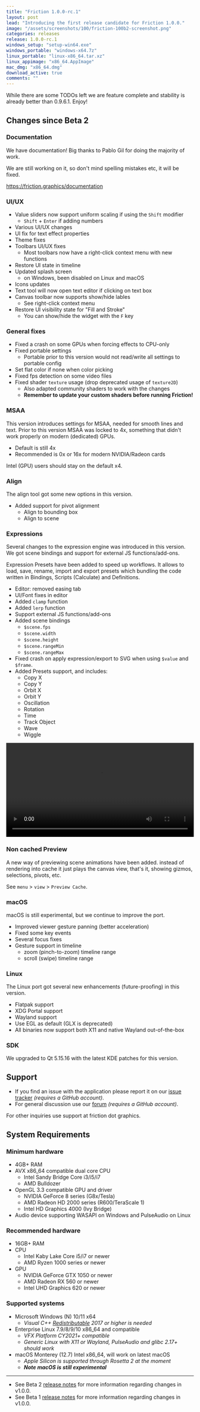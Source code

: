 ```yaml
---
title: "Friction 1.0.0-rc.1"
layout: post
lead: "Introducing the first release candidate for Friction 1.0.0."
image: "/assets/screenshots/100/friction-100b2-screenshot.png"
categories: releases
release: 1.0.0-rc.1
windows_setup: "setup-win64.exe"
windows_portable: "windows-x64.7z"
linux_portable: "linux-x86_64.tar.xz"
linux_appimage: "x86_64.AppImage"
mac_dmg: "x86_64.dmg"
download_active: true
comments: ""
---
```


While there are some TODOs left we are feature complete and stability is already better than 0.9.6.1. Enjoy!

## Changes since Beta 2

### Documentation

We have documentation! Big thanks to Pablo Gil for doing the majority of work.

We are still working on it, so don't mind spelling mistakes etc, it will be fixed.

https://friction.graphics/documentation

### UI/UX

* Value sliders now support uniform scaling if using the `Shift` modifier
  * `Shift` + `Enter` if adding numbers
* Various UI/UX changes
* UI fix for text effect properties
* Theme fixes
* Toolbars UI/UX fixes
  * Most toolbars now have a right-click context menu with new functions
* Restore UI state in timeline
* Updated splash screen
  * on Windows, been disabled on Linux and macOS
* Icons updates
* Text tool will now open text editor if clicking on text box
* Canvas toolbar now supports show/hide lables
  * See right-click context menu
* Restore UI visibility state for "Fill and Stroke"
  * You can show/hide the widget with the `F` key

### General fixes

* Fixed a crash on some GPUs when forcing effects to CPU-only
* Fixed portable settings
  * Portable prior to this version would not read/write all settings to portable config
* Set flat color if none when color picking
* Fixed fps detection on some video files
* Fixed shader `texture` usage (drop deprecated usage of `texture2D`)
  * Also adapted community shaders to work with the changes
  * **Remember to update your custom shaders before running Friction!**

### MSAA

This version introduces settings for MSAA, needed for smooth lines and text. Prior to this version MSAA was locked to 4x, something that didn't work properly on modern (dedicated) GPUs.

* Default is still 4x
* Recommended is 0x or 16x for modern NVIDIA/Radeon cards

Intel (GPU) users should stay on the default x4.

### Align

The align tool got some new options in this version.

* Added support for pivot alignment
  * Align to bounding box
  * Align to scene

### Expressions

Several changes to the expression engine was introduced in this version. We got scene bindings and support for external JS functions/add-ons.

Expression Presets have been added to speed up workflows. It allows to load, save, rename, import and export presets which bundling the code written in Bindings, Scripts (Calculate) and Definitions.

* Editor: removed easing tab
* UI/Font fixes in editor
* Added `clamp` function
* Added `lerp` function
* Support external JS functions/add-ons
* Added scene bindings
  * `$scene.fps`
  * `$scene.width`
  * `$scene.height`
  * `$scene.rangeMin`
  * `$scene.rangeMax`
* Fixed crash on apply expression/export to SVG when using `$value` and `$frame`.
* Added Presets support, and includes:
  * Copy X
  * Copy Y
  * Orbit X
  * Orbit Y
  * Oscillation
  * Rotation
  * Time
  * Track Object
  * Wave
  * Wiggle

<video width="100%" controls src="/assets/documentation/expressions/expressions_presets.mp4" title="Using expression presets"></video>

### Non cached Preview

A new way of previewing scene animations have been added. instead of rendering into cache it just plays the canvas view, that's it, showing gizmos, selections, pivots, etc.

See `menu` > `view` > `Preview Cache`.

### macOS

macOS is still experimental, but we continue to improve the port.

* Improved viewer gesture panning (better acceleration)
* Fixed some key events
* Several focus fixes
* Gesture support in timeline
  * zoom (pinch-to-zoom) timeline range
  * scroll (swipe) timeline range

### Linux

The Linux port got several new enhancements (future-proofing) in this version.

* Flatpak support
* XDG Portal support
* Wayland support
* Use EGL as default (GLX is deprecated)
* All binaries now support both X11 and native Wayland out-of-the-box

### SDK

We upgraded to Qt 5.15.16 with the latest KDE patches for this version.

## Support

* If you find an issue with the application please report it on our [issue tracker](https://github.com/friction2d/friction/issues) *(requires a GitHub account)*.
* For general discussion use our [forum](https://github.com/orgs/friction2d/discussions) *(requires a GitHub account)*.

For other inquiries use support at friction dot graphics.

## System Requirements

### Minimum hardware

* 4GB+ RAM
* AVX x86_64 compatible dual core CPU
  * Intel Sandy Bridge Core i3/i5/i7
  * AMD Bulldozer
* OpenGL 3.3 compatible GPU and driver
  * NVIDIA GeForce 8 series (G8x/Tesla)
  * AMD Radeon HD 2000 series (R600/TeraScale 1)
  * Intel HD Graphics 4000 (Ivy Bridge)
* Audio device supporting WASAPI on Windows and PulseAudio on Linux

### Recommended hardware

* 16GB+ RAM
* CPU
  * Intel Kaby Lake Core i5/i7 or newer
  * AMD Ryzen 1000 series or newer
* GPU
  * NVIDIA GeForce GTX 1050 or newer
  * AMD Radeon RX 560 or newer
  * Intel UHD Graphics 620 or newer

### Supported systems

* Microsoft Windows (N) 10/11 x64
  * *Visual C++ [Redistributable](https://aka.ms/vs/17/release/vc_redist.x64.exe) 2017 or higher is needed*
* Enterprise Linux 7.9/8/9/10 x86_64 and compatible
  * *VFX Platform CY2021+ compatible*
  * *Generic Linux with X11 or Wayland, PulseAudio and glibc 2.17+ should work*
* macOS Monterey (12.7) Intel x86_64, will work on latest macOS
  * *Apple Silicon is supported through Rosetta 2 at the moment*
  * ***Note macOS is still experimental***

---

* See Beta 2 [release notes](https://friction.graphics/releases/friction-100-beta2.html) for more information regarding changes in v1.0.0.
* See Beta 1 [release notes](https://friction.graphics/releases/friction-100-beta1.html) for more information regarding changes in v1.0.0.
